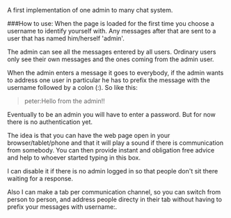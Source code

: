A first implementation of one admin to many chat system.

###How to use:
When the page is loaded for the first time you choose a username to
identify yourself with. Any messages after that are sent to a user
that has named him/herself 'admin'.

The admin can see all the messages entered by all users. Ordinary
users only see their own messages and the ones coming from the admin
user.

When the admin enters a message it goes to everybody, if the admin
wants to address one user in particular he has to prefix the message
with the username followed by a colon (:). So like this:

>  peter:Hello from the admin!!

Eventually to be an admin you will have to enter a password. But for
now there is no authentication yet.

The idea is that you can have the web page open in your
browser/tablet/phone and that it will play a sound if there is
communication from somebody. You can then provide instant and
obligation free advice and help to whoever started typing in this box.

I can disable it if there is no admin logged in so that people don't
sit there waiting for a response.

Also I can make a tab per communication channel, so you can switch from
person to person, and address people directy in their tab without
having to prefix your messages with username:. 



